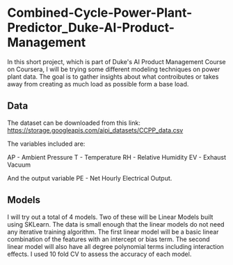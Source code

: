 # Combined-Cycle-Power-Plant-Predictor_Duke-AI-Product-Management

In this short project, which is part of Duke's AI Product Management Course on Coursera, I will be trying some different modeling techniques on power plant data. The goal is to gather insights about what controibutes or takes away from creating
as much load as possible form a base load.

## Data

The dataset can be downloaded from this link: https://storage.googleapis.com/aipi_datasets/CCPP_data.csv

The variables included are:

AP - Ambient Pressure
T - Temperature
RH - Relative Humidity
EV - Exhaust Vacuum

And the output variable PE - Net Hourly Electrical Output.

## Models 

I will try out a total of 4 models. Two of these will be Linear Models built using SKLearn. The data is small enough that the linear models do not need any iterative training algorithm. The first linear model will be a basic linear combination of the features with an intercept or bias term. The second linear model will also have all degree polynomial terms including interaction effects. I used 10 fold CV to assess the accuracy of each model.
